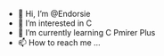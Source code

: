 - 👋 Hi, I’m @Endorsie
- 👀 I’m interested in C
- 🌱 I’m currently learning C Pmirer Plus
- 📫 How to reach me ...

<!---
Endorsie/Endorsie is a ✨ special ✨ repository because its `README.md` (this file) appears on your GitHub profile.
You can click the Preview link to take a look at your changes.
--->
